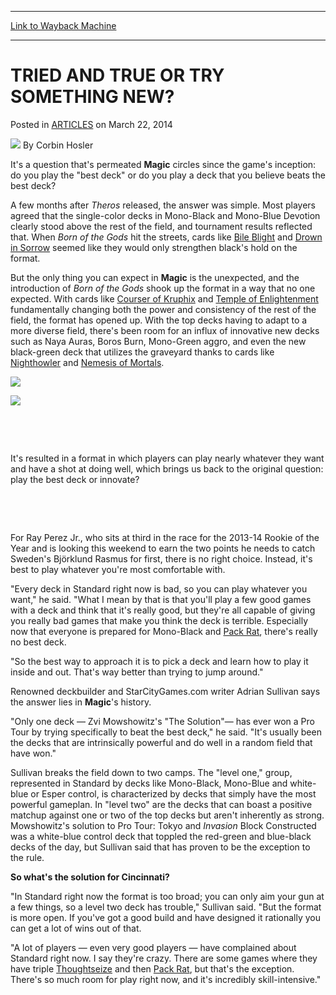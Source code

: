 
---
[Link to Wayback Machine](https://web.archive.org/web/20151025025533/http://magic.wizards.com/en/articles/archive/tried-and-true-or-try-something-new-2014-03-22)

[_metadata_:author]:- "Corbin Hosler"
[_metadata_:description]:- "It's a question that's permeated Magic circles since the game's inception: do you play the `best deck` or do you play a deck that you believe beats the best deck?"
[_metadata_:generator]:- "Drupal 7 (http://drupal.org)"
[_metadata_:node]:- "162206"
[_metadata_:publish_date]:- "2014-03-22"
[_metadata_:source]:- "div-main-content"
[_metadata_:title]:- "TRIED AND TRUE OR TRY SOMETHING NEW?"
[_metadata_:wayback_capture_timestamp]:- "2015-10-25 02:55:33"
[_metadata_:wayback_raw_url]:- "https://web.archive.org/web/20151025025533id_/http://magic.wizards.com/en/articles/archive/tried-and-true-or-try-something-new-2014-03-22"
[_metadata_:wayback_url]:- "http://magic.wizards.com/en/articles/archive/tried-and-true-or-try-something-new-2014-03-22"
---


TRIED AND TRUE OR TRY SOMETHING NEW?
====================================



 Posted in [ARTICLES](/en/articles)
 on March 22, 2014 






![](https://media.magic.wizards.com/styles/auth_small/public/images/person/hosler.jpg)
By Corbin Hosler










It's a question that's permeated **Magic** circles since the game's inception: do you play the "best deck" or do you play a deck that you believe beats the best deck?


A few months after *Theros* released, the answer was simple. Most players agreed that the single-color decks in Mono-Black and Mono-Blue Devotion clearly stood above the rest of the field, and tournament results reflected that. When *Born of the Gods* hit the streets, cards like [Bile Blight](http://gatherer.wizards.com/Pages/Card/Details.aspx?name=Bile+Blight) and [Drown in Sorrow](http://gatherer.wizards.com/Pages/Card/Details.aspx?name=Drown+in+Sorrow) seemed like they would only strengthen black's hold on the format.


But the only thing you can expect in **Magic** is the unexpected, and the introduction of *Born of the Gods* shook up the format in a way that no one expected. With cards like [Courser of Kruphix](http://gatherer.wizards.com/Pages/Card/Details.aspx?name=Courser+of+Kruphix) and [Temple of Enlightenment](http://gatherer.wizards.com/Pages/Card/Details.aspx?name=Temple+of+Enlightenment) fundamentally changing both the power and consistency of the rest of the field, the format has opened up. With the top decks having to adapt to a more diverse field, there's been room for an influx of innovative new decks such as Naya Auras, Boros Burn, Mono-Green aggro, and even the new black-green deck that utilizes the graveyard thanks to cards like [Nighthowler](http://gatherer.wizards.com/Pages/Card/Details.aspx?name=Nighthowler) and [Nemesis of Mortals](http://gatherer.wizards.com/Pages/Card/Details.aspx?name=Nemesis+of+Mortals).




[![](http://gatherer.wizards.com/Handlers/Image.ashx?type=card&name=Nighthowler)](http://gatherer.wizards.com/Pages/Card/Details.aspx?name=Nighthowler)


[![](http://gatherer.wizards.com/Handlers/Image.ashx?type=card&name=Nemesis+of+Mortals)](http://gatherer.wizards.com/Pages/Card/Details.aspx?name=Nemesis+of+Mortals)


 


 


It's resulted in a format in which players can play nearly whatever they want and have a shot at doing well, which brings us back to the original question: play the best deck or innovate?


 


 


For Ray Perez Jr., who sits at third in the race for the 2013-14 Rookie of the Year and is looking this weekend to earn the two points he needs to catch Sweden's Björklund Rasmus for first, there is no right choice. Instead, it's best to play whatever you're most comfortable with.


"Every deck in Standard right now is bad, so you can play whatever you want," he said. "What I mean by that is that you'll play a few good games with a deck and think that it's really good, but they're all capable of giving you really bad games that make you think the deck is terrible. Especially now that everyone is prepared for Mono-Black and [Pack Rat](http://gatherer.wizards.com/Pages/Card/Details.aspx?name=Pack+Rat), there's really no best deck.


"So the best way to approach it is to pick a deck and learn how to play it inside and out. That's way better than trying to jump around."


Renowned deckbuilder and StarCityGames.com writer Adrian Sullivan says the answer lies in **Magic**'s history.


"Only one deck — Zvi Mowshowitz's "The Solution"— has ever won a Pro Tour by trying specifically to beat the best deck," he said. "It's usually been the decks that are intrinsically powerful and do well in a random field that have won."


Sullivan breaks the field down to two camps. The "level one," group, represented in Standard by decks like Mono-Black, Mono-Blue and white-blue or Esper control, is characterized by decks that simply have the most powerful gameplan. In "level two" are the decks that can boast a positive matchup against one or two of the top decks but aren't inherently as strong. Mowshowitz's solution to Pro Tour: Tokyo and *Invasion* Block Constructed was a white-blue control deck that toppled the red-green and blue-black decks of the day, but Sullivan said that has proven to be the exception to the rule.


**So what's the solution for Cincinnati?**


"In Standard right now the format is too broad; you can only aim your gun at a few things, so a level two deck has trouble," Sullivan said. "But the format is more open. If you've got a good build and have designed it rationally you can get a lot of wins out of that.


"A lot of players — even very good players — have complained about Standard right now. I say they're crazy. There are some games where they have triple [Thoughtseize](http://gatherer.wizards.com/Pages/Card/Details.aspx?name=Thoughtseize) and then [Pack Rat](http://gatherer.wizards.com/Pages/Card/Details.aspx?name=Pack+Rat), but that's the exception. There's so much room for play right now, and it's incredibly skill-intensive."







